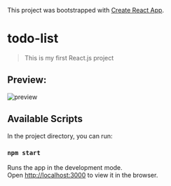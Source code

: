 This project was bootstrapped with [Create React App](https://github.com/facebook/create-react-app).

# todo-list
> This is my first React.js project

## Preview:
![preview](https://i.imgur.com/y3jYuv6.png)

## Available Scripts

In the project directory, you can run:

### `npm start`

Runs the app in the development mode.<br />
Open [http://localhost:3000](http://localhost:3000) to view it in the browser.
